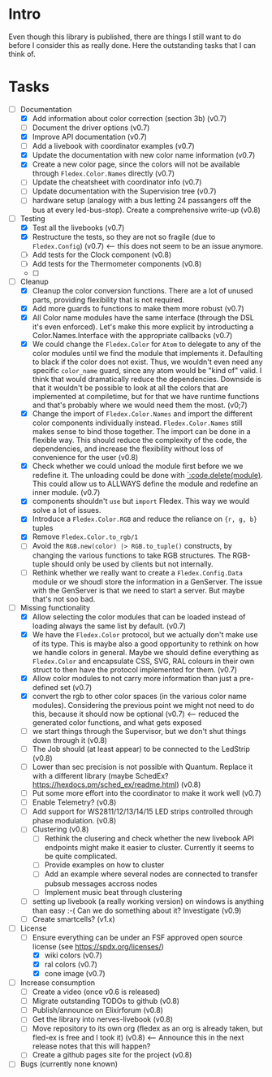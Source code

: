 <!--
Copyright 2023-2025, Matthias Reik <fledex@reik.org>

SPDX-License-Identifier: Apache-2.0
-->

# Intro
Even though this library is published, there are things I still want to do before I consider this as really done. Here the outstanding tasks that I can think of.

# Tasks
- [ ] Documentation
  - [x] Add information about color correction (section 3b) (v0.7)
  - [ ] Document the driver options (v0.7)
  - [x] Improve API documentation (v0.7)
  - [ ] Add a livebook with coordinator examples (v0.7)
  - [x] Update the documentation with new color name information (v0.7)
  - [x] Create a new color page, since the colors will not be available through `Fledex.Color.Names` directly (v0.7)
  - [ ] Update the cheatsheet with coordinator info (v0.7)
  - [ ] Update documentation with the Supervision tree (v0.7)
  - [ ] hardware setup (analogy with a bus letting 24 passangers off the bus at every led-bus-stop). Create a comprehensive write-up (v0.8)
- [ ] Testing
  - [x] Test all the livebooks (v0.7)
  - [x] Restructure the tests, so they are not so fragile (due to `Fledex.Config`) (v0.7) <-- this does not seem to be an issue anymore.
  - [ ] Add tests for the Clock component (v0.8)
  - [ ] Add tests for the Thermometer components (v0.8)
  - [ ] 
- [ ] Cleanup
  - [x] Cleanup the color conversion functions. There are a lot of unused parts, providing flexibility that is not required.
  - [x] Add more guards to functions to make them more robust (v0.7)
  - [x] All Color name modules have the same interface (through the DSL it's even enforced). Let's make this more explicit by introducting a Color.Names.Interface with the appropriate callbacks (v0.7)
  - [x] We could change the `Fledex.Color` for `Atom` to delegate to any of the color modules until we find the module that implements it. Defaulting to black if the color does not exist. Thus, we wouldn't even need any specific `color_name` guard, since any atom would be "kind of" valid. I think that would dramatically reduce the dependencies. Downside is that it wouldn't be possible to look at all the colors that are implemented at compiletime, but for that we have runtime functions and that's probably where we would need them the most. (v0;7)
  - [x] Change the import of `Fledex.Color.Names` and import the different color components individually instead. `Fledex.Color.Names` still makes sense to bind those together. The import can be done in a flexible way. This should reduce the complexity of the code, the dependencies, and increase the flexibility without loss of convenience for the user (v0.8)
  - [x] Check whether we could unload the module first before we we redefine it. The unloading could be done with [`:code.delete(module)](https://www.erlang.org/doc/apps/kernel/code.html#delete/1). This could allow us to ALLWAYS define the module and redefine an inner module. (v0.7)
  - [x] components shouldn't `use` but `import` Fledex. This way we would solve a lot of issues.
  - [x] Introduce a `Fledex.Color.RGB` and reduce the reliance on `{r, g, b}` tuples
  - [x] Remove `Fledex.Color.to_rgb/1`
  - [ ] Avoid the `RGB.new(color) |> RGB.to_tuple()` constructs, by changing the various functions to take RGB structures. The RGB-tuple should only be used by clients but not internally.
  - [ ] Rethink whether we really want to create a `Fledex.Config.Data` module or we shoudl store the information in a GenServer. The issue with the GenServer is that we need to start a server. But maybe that's not soo bad.
- [ ] Missing functionality
  - [x] Allow selecting the color modules that can be loaded instead of loading always the same list by default. (v0.7)
  - [x] We have the `Fledex.Color` protocol, but we actually don't make use of its type. This is maybe also a good opportunity to rethink on how we handle colors in general. Maybe we should define everything as `Fledex.Color` and encapsulate CSS, SVG, RAL colours in their own struct to then have the protocol implemented for them. (v0.7)
  - [x] Allow color modules to not carry more information than just a pre-defined set (v0.7)
  - [x] convert the rgb to other color spaces (in the various color name modules). Considering the previous point we might not need to do this, because it should now be optional (v0.7) <-- reduced the generated color functions, and what gets exposed
  - [ ] we start things through the Supervisor, but we don't shut things down through it (v0.8)
  - [ ] The Job should (at least appear) to be connected to the LedStrip (v0.8)
  - [ ] Lower than sec precision is not possible with Quantum. Replace it with a different library (maybe SchedEx? https://hexdocs.pm/sched_ex/readme.html) (v0.8)
  - [ ] Put some more effort into the coordinator to make it work well (v0.7)
  - [ ] Enable Telemetry? (v0.8)
  - [ ] Add support for WS2811/12/13/14/15 LED strips controlled through phase modulation. (v0.8)
  - [ ] Clustering (v0.8)
    - [ ] Rethink the clusering and check whether the new livebook API endpoints might make it easier to cluster. Currently it seems to be quite complicated.
    - [ ] Provide examples on how to cluster
    - [ ] Add an example where several nodes are connected to transfer pubsub messages accross nodes
    - [ ] Implement music beat through clustering
  - [ ] setting up livebook (a really working version) on windows is anything than easy :-( Can we do something about it? Investigate (v0.9)
  - [ ] Create smartcells? (v1.x)
- [ ] License
  - [ ] Ensure everything can be under an FSF approved open source license (see https://spdx.org/licenses/)
    - [x] wiki colors (v0.7)
    - [x] ral colors (v0.7)
    - [x] cone image (v0.7)
- [ ] Increase consumption
  - [ ] Create a video (once v0.6 is released)
  - [ ] Migrate outstanding TODOs to github (v0.8)
  - [ ] Publish/announce on Elixirforum (v0.8)
  - [ ] Get the library into nerves-livebook (v0.8)
  - [ ] Move repository to its own org (fledex as an org is already taken, but fled-ex is free and I took it) (v0.8) <-- Announce this in the next release notes that this will happen?
  - [ ] Create a github pages site for the project (v0.8)
- [ ] Bugs (currently none known)
